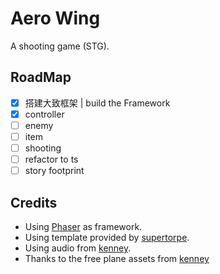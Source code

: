 # Aero Wing

A shooting game (STG).

## RoadMap

- [x] 搭建大致框架 | build the Framework
- [x] controller
- [ ] enemy
- [ ] item
- [ ] shooting
- [ ] refactor to ts
- [ ] story footprint

## Credits

- Using [Phaser](http://phaser.io/) as framework.
- Using template provided by [supertorpe](https://github.com/supertorpe/vite-phaser-starter).
- Using audio from [kenney](https://kenney.nl/).
- Thanks to the free plane assets from [kenney](https://kenney.nl/assets/pixel-shmup)
